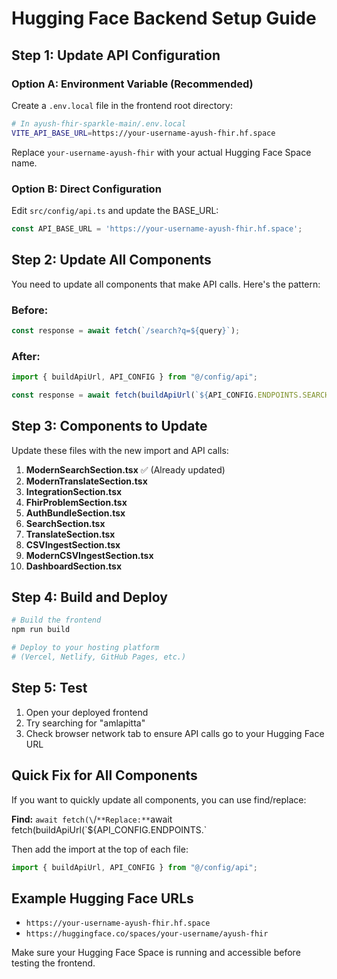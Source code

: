 # Hugging Face Backend Setup Guide

## Step 1: Update API Configuration

### Option A: Environment Variable (Recommended)
Create a `.env.local` file in the frontend root directory:

```bash
# In ayush-fhir-sparkle-main/.env.local
VITE_API_BASE_URL=https://your-username-ayush-fhir.hf.space
```

Replace `your-username-ayush-fhir` with your actual Hugging Face Space name.

### Option B: Direct Configuration
Edit `src/config/api.ts` and update the BASE_URL:

```typescript
const API_BASE_URL = 'https://your-username-ayush-fhir.hf.space';
```

## Step 2: Update All Components

You need to update all components that make API calls. Here's the pattern:

### Before:
```typescript
const response = await fetch(`/search?q=${query}`);
```

### After:
```typescript
import { buildApiUrl, API_CONFIG } from "@/config/api";

const response = await fetch(buildApiUrl(`${API_CONFIG.ENDPOINTS.SEARCH}?q=${query}`));
```

## Step 3: Components to Update

Update these files with the new import and API calls:

1. **ModernSearchSection.tsx** ✅ (Already updated)
2. **ModernTranslateSection.tsx**
3. **IntegrationSection.tsx**
4. **FhirProblemSection.tsx**
5. **AuthBundleSection.tsx**
6. **SearchSection.tsx**
7. **TranslateSection.tsx**
8. **CSVIngestSection.tsx**
9. **ModernCSVIngestSection.tsx**
10. **DashboardSection.tsx**

## Step 4: Build and Deploy

```bash
# Build the frontend
npm run build

# Deploy to your hosting platform
# (Vercel, Netlify, GitHub Pages, etc.)
```

## Step 5: Test

1. Open your deployed frontend
2. Try searching for "amlapitta"
3. Check browser network tab to ensure API calls go to your Hugging Face URL

## Quick Fix for All Components

If you want to quickly update all components, you can use find/replace:

**Find:** `await fetch(\`/`
**Replace:** `await fetch(buildApiUrl(\`${API_CONFIG.ENDPOINTS.`

Then add the import at the top of each file:
```typescript
import { buildApiUrl, API_CONFIG } from "@/config/api";
```

## Example Hugging Face URLs

- `https://your-username-ayush-fhir.hf.space`
- `https://huggingface.co/spaces/your-username/ayush-fhir`

Make sure your Hugging Face Space is running and accessible before testing the frontend.
